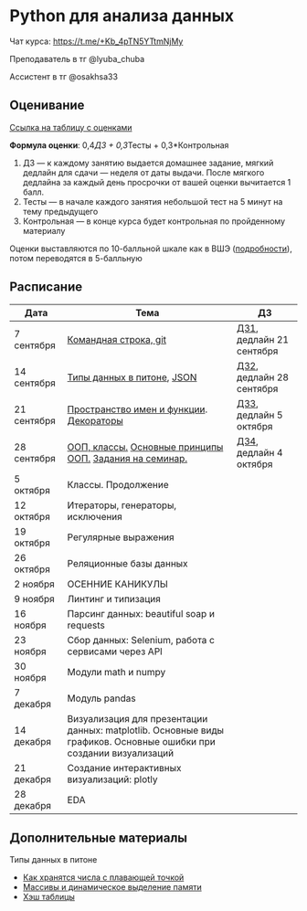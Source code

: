 # Python для анализа данных

Чат курса: https://t.me/+Kb_4pTN5YTtmNjMy

Преподаватель в тг @lyuba_chuba

Ассистент в тг @osakhsa33

## Оценивание
[Ссылка на таблицу с оценками](https://docs.google.com/spreadsheets/d/1qEnD0BUgLwqq86Ek-kQ-9LwTC9b7kEMlWiQpwXXvow8/edit?gid=0#gid=0)

**Формула оценки**: 0,4*ДЗ + 0,3*Тесты + 0,3*Контрольная

1. ДЗ — к каждому занятию выдается домашнее задание, мягкий дедлайн для сдачи — неделя от даты выдачи. После мягкого дедлайна за каждый день просрочки от вашей оценки вычитается 1 балл.
2. Тесты — в начале каждого занятия небольшой тест на 5 минут на тему предыдущего
3. Контрольная — в конце курса будет контрольная по пройденному материалу

Оценки выставляются по 10-балльной шкале как в ВШЭ ([подробности](https://www.hse.ru/studyspravka/Scale?ysclid=m1ngfy59pb473469014)), потом переводятся в 5-балльную

## Расписание

| Дата       | Тема                                                                                                                                                                                           | ДЗ           |
|------------|------------------------------------------------------------------------------------------------------------------------------------------------------------------------------------------------|--------------|
| 7 сентября  | [Командная строка, git](cmd_git/cmd_and_git_cheetsheet.ipynb) | [ДЗ1](cmd_git/homework1.ipynb), дедлайн 21 сентября |                                                                                                           
| 14 сентября  | [Типы данных в питоне](basic_data_structures/basic_ds.ipynb), [JSON](basic_data_structures/intro_json_2024.ipynb) | [ДЗ2](basic_data_structures/homework2.ipynb), дедлайн 28 сентября |
| 21 сентября | [Пространство имен и функции](functions/01_1.ipynb). [Декораторы](functions/01_2.ipynb)  | [ДЗ3](functions/homework3.ipynb), дедлайн 5 октября |
| 28 сентября | [ООП, классы.](classes/01.ipynb) [Основные принципы ООП.](classes/02.ipynb) [Задания на семинар.](classes/tasks.ipynb) | [ДЗ4](classes/hw4.ipynb), дедлайн 4 октября|
| 5 октября | Классы. Продолжение | |
| 12 октября | Итераторы, генераторы, исключения| |
| 19 октября | Регулярные выражения | |
| 26 октября | Реляционные базы данных | |
| 2 ноября | ОСЕННИЕ КАНИКУЛЫ | |                                                                                                                                  
| 9 ноября  | Линтинг и типизация | |                                                                                                           
| 16 ноября | Парсинг данных: beautiful soap и requests | |
| 23 ноября | Сбор данных: Selenium, работа с сервисами через API |  |
| 30 ноября | Модули math и numpy | |
| 7 декабря | Модуль pandas | |
| 14 декабря | Визуализация для презентации данных: matplotlib. Основные виды графиков. Основные ошибки при создании визуализаций | |
| 21 декабря | Создание интерактивных визуализаций: plotly | |
| 28 декабря | EDA | |

## Дополнительные материалы

Типы данных в питоне
- [Как хранятся числа с плавающей точкой](https://habr.com/ru/articles/745640/)
- [Массивы и динамическое выделение памяти](https://antonz.ru/list-internals/)
- [Хэш таблицы](https://habr.com/ru/articles/509220/)





